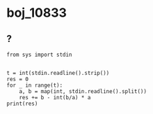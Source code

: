 # boj_10833
## ?
```python3
from sys import stdin


t = int(stdin.readline().strip())
res = 0
for _ in range(t):
    a, b = map(int, stdin.readline().split())
    res += b - int(b/a) * a
print(res)
```
